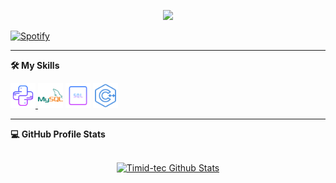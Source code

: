 <p align="center">
  <a href="https://github.com/DenverCoder1/readme-typing-svg"><img src="https://readme-typing-svg.herokuapp.com?size=21&color=F7E7E5&background=F8000000&lines=Computer+Technician+Student;2022+Highschool+Graduate;Always+wanting+to+learn+new+things&center=true&width=500&height=50"></a>
   </p>
   
[![Spotify](https://spotify-now-playing-eight-beta.vercel.app/api/spotify?background_color=0d1117&border_color=ffffff)](https://open.spotify.com/user/Timid)
   
****

 <p align="center"> <summary><b>🛠️ My Skills</b></summary>
  </p>
  
<p align="left"> <a href="https://www.python.org" target="_blank"> <img src="media/icons8-python.svg" alt="python" width="40" height="40"/> </a> <img src="media/icons8-mysql-logo.svg" alt="mysql" width="40" height="40"/> </a> <img src="media/icons8-sql-96.svg" alt="mysql" width="40" height="40"/> </a> <img src="media/icons8-c++.svg" alt="c++" width="40" height="40"/> </p>


****
  <summary><b>💻 GitHub Profile Stats</b></summary>
  <br/>
  <p align="center">
    <a href="https://github.com/Timid-tec/github-readme-stats"><img alt="Timid-tec Github Stats" src="https://github-readme-stats.vercel.app/api?username=Timid-tec&show_icons=true&count_private=true&theme=dark" height="192px"/></a>
<br/>
